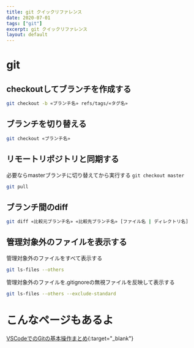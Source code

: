 ```yaml
---
title: git クイックリファレンス
date: 2020-07-01
tags: ["git"]
excerpt: git クイックリファレンス
layout: default
---
```

# git

## checkoutしてブランチを作成する
```bash
git checkout -b «ブランチ名» refs/tags/«タグ名»
```

## ブランチを切り替える
```bash
git checkout «ブランチ名»
```

## リモートリポジトリと同期する

必要ならmasterブランチに切り替えてから実行する ``git checkout master``

```bash
git pull
```

## ブランチ間のdiff
```bash
git diff «比較元ブランチ名» «比較先ブランチ名» [ファイル名 | ディレクトリ名]
```

## 管理対象外のファイルを表示する

管理対象外のファイルをすべて表示する

```bash
git ls-files --others
```

管理対象外のファイルを.gitignoreの無視ファイルを反映して表示する

```bash
git ls-files --others --exclude-standard
```

# こんなページもあるよ
[VSCodeでのGitの基本操作まとめ](https://qiita.com/y-tsutsu/items/2ba96b16b220fb5913be){:target="_blank"}

